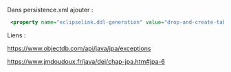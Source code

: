 



Dans persistence.xml ajouter : 
``` xml
 <property name="eclipselink.ddl-generation" value="drop-and-create-tables"/>
```


Liens :

https://www.objectdb.com/api/java/jpa/exceptions

https://www.jmdoudoux.fr/java/dej/chap-jpa.htm#jpa-6